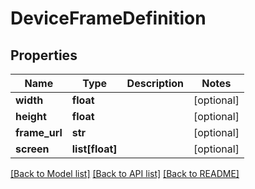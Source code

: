 # DeviceFrameDefinition

## Properties
Name | Type | Description | Notes
------------ | ------------- | ------------- | -------------
**width** | **float** |  | [optional] 
**height** | **float** |  | [optional] 
**frame_url** | **str** |  | [optional] 
**screen** | **list[float]** |  | [optional] 

[[Back to Model list]](../README.md#documentation-for-models) [[Back to API list]](../README.md#documentation-for-api-endpoints) [[Back to README]](../README.md)

